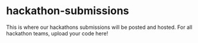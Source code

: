 # hackathon-submissions
This is where our hackathons submissions will be posted and hosted. For all hackathon teams, upload your code here!
